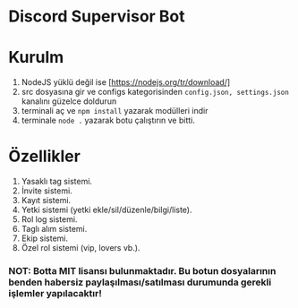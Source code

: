 # Discord Supervisor Bot

# Kurulm
1. NodeJS yüklü değil ise [https://nodejs.org/tr/download/]
2. src dosyasına gir ve configs kategorisinden ``config.json, settings.json`` kanalını güzelce doldurun
3. terminali aç ve ``npm install`` yazarak modülleri indir
4. terminale ``node .`` yazarak botu çalıştırın ve bitti.

# Özellikler
1. Yasaklı tag sistemi.
2. İnvite sistemi.
3. Kayıt sistemi.
4. Yetki sistemi (yetki ekle/sil/düzenle/bilgi/liste).
5. Rol log sistemi.
6. Taglı alım sistemi.
7. Ekip sistemi.
8. Özel rol sistemi (vip, lovers vb.).

### NOT: Botta MIT lisansı bulunmaktadır. Bu botun dosyalarının benden habersiz paylaşılması/satılması durumunda gerekli işlemler yapılacaktır!
